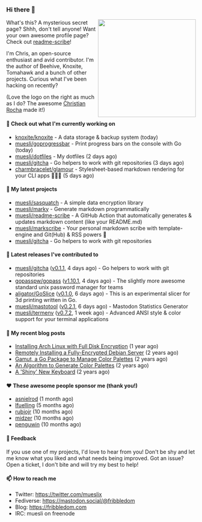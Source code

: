 ### Hi there 👋

<img align="right" src="https://raw.githubusercontent.com/muesli/muesli/master/assets/termenv.png" width="260">

What's this? A mysterious secret page? Shhh, don't tell anyone!
Want your own awesome profile page? Check out [readme-scribe](https://github.com/muesli/readme-scribe)!

I'm Chris, an open-source enthusiast and avid contributor. I'm the author of Beehive, Knoxite, Tomahawk and a bunch
of other projects. Curious what I've been hacking on recently?

(Love the logo on the right as much as I do? The awesome [Christian Rocha](https://github.com/meowgorithm/) made it!)

#### 👷 Check out what I'm currently working on

- [knoxite/knoxite](https://github.com/knoxite/knoxite) - A data storage &amp; backup system (today)
- [muesli/goprogressbar](https://github.com/muesli/goprogressbar) - Print progress bars on the console with Go (today)
- [muesli/dotfiles](https://github.com/muesli/dotfiles) - My dotfiles (2 days ago)
- [muesli/gitcha](https://github.com/muesli/gitcha) - Go helpers to work with git repositories (3 days ago)
- [charmbracelet/glamour](https://github.com/charmbracelet/glamour) - Stylesheet-based markdown rendering for your CLI apps 💇🏻‍♀️ (5 days ago)

#### 🌱 My latest projects

- [muesli/sasquatch](https://github.com/muesli/sasquatch) - A simple data encryption library
- [muesli/marky](https://github.com/muesli/marky) - Generate markdown programmatically
- [muesli/readme-scribe](https://github.com/muesli/readme-scribe) - A GitHub Action that automatically generates &amp; updates markdown content (like your README.md)
- [muesli/markscribe](https://github.com/muesli/markscribe) - Your personal markdown scribe with template-engine and Git(Hub) &amp; RSS powers 📜
- [muesli/gitcha](https://github.com/muesli/gitcha) - Go helpers to work with git repositories

#### 🔭 Latest releases I've contributed to

- [muesli/gitcha](https://github.com/muesli/gitcha) ([v0.1.1](https://github.com/muesli/gitcha/releases/tag/v0.1.1), 4 days ago) - Go helpers to work with git repositories
- [gopasspw/gopass](https://github.com/gopasspw/gopass) ([v1.10.1](https://github.com/gopasspw/gopass/releases/tag/v1.10.1), 4 days ago) - The slightly more awesome standard unix password manager for teams
- [aligator/GoSlice](https://github.com/aligator/GoSlice) ([v0.1.0](https://github.com/aligator/GoSlice/releases/tag/v0.1.0), 6 days ago) - This is an experimental slicer for 3d printing written in Go.
- [muesli/mastotool](https://github.com/muesli/mastotool) ([v0.2.1](https://github.com/muesli/mastotool/releases/tag/v0.2.1), 6 days ago) - Mastodon Statistics Generator
- [muesli/termenv](https://github.com/muesli/termenv) ([v0.7.2](https://github.com/muesli/termenv/releases/tag/v0.7.2), 1 week ago) - Advanced ANSI style &amp; color support for your terminal applications

#### 📜 My recent blog posts

- [Installing Arch Linux with Full Disk Encryption](https://fribbledom.com/posts/encrypted-arch-install/) (1 year ago)
- [Remotely Installing a Fully-Encrypted Debian Server](https://fribbledom.com/posts/encrypted-remote-debian-install/) (2 years ago)
- [Gamut, a Go Package to Manage Color Palettes](https://fribbledom.com/posts/gamut-package-to-handle-color-palettes/) (2 years ago)
- [An Algorithm to Generate Color Palettes](https://fribbledom.com/posts/an-algorithm-to-generate-color-palettes/) (2 years ago)
- [A &#39;Shiny&#39; New Keyboard](https://fribbledom.com/posts/a-shiny-new-keyboard/) (2 years ago)

#### ❤️ These awesome people sponsor me (thank you!)

- [asnielrod](https://github.com/asnielrod) (1 month ago)
- [lfuelling](https://github.com/lfuelling) (5 months ago)
- [rubiojr](https://github.com/rubiojr) (10 months ago)
- [midzer](https://github.com/midzer) (10 months ago)
- [penguwin](https://github.com/penguwin) (10 months ago)

#### 💬 Feedback

If you use one of my projects, I'd love to hear from you! Don't be shy and let me know what you liked
and what needs being improved. Got an issue? Open a ticket, I don't bite and will try my best to help!

#### 📫 How to reach me

- Twitter: https://twitter.com/mueslix
- Fediverse: https://mastodon.social/@fribbledom
- Blog: https://fribbledom.com
- IRC: muesli on freenode
